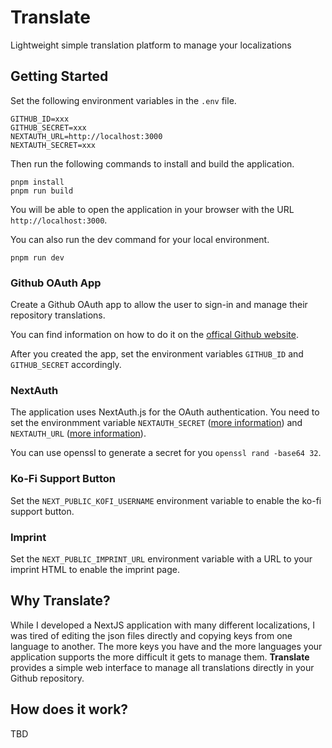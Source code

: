 # Translate

Lightweight simple translation platform to manage your localizations

## Getting Started

Set the following environment variables in the `.env` file.

```
GITHUB_ID=xxx
GITHUB_SECRET=xxx
NEXTAUTH_URL=http://localhost:3000
NEXTAUTH_SECRET=xxx
```

Then run the following commands to install and build the application.

```
pnpm install
pnpm run build
```

You will be able to open the application in your browser with the URL `http://localhost:3000`.

You can also run the dev command for your local environment.

```
pnpm run dev
```

### Github OAuth App

Create a Github OAuth app to allow the user to sign-in and manage their repository translations.

You can find information on how to do it on the [offical Github website](https://docs.github.com/en/apps/oauth-apps/building-oauth-apps/creating-an-oauth-app).

After you created the app, set the environment variables `GITHUB_ID` and `GITHUB_SECRET` accordingly.

### NextAuth

The application uses NextAuth.js for the OAuth authentication. You need to set the environmment variable `NEXTAUTH_SECRET` ([more information](https://next-auth.js.org/configuration/options#secret)) and `NEXTAUTH_URL` ([more information](https://next-auth.js.org/configuration/options#nextauth_url)).

You can use openssl to generate a secret for you `openssl rand -base64 32`.

### Ko-Fi Support Button

Set the `NEXT_PUBLIC_KOFI_USERNAME` environment variable to enable the ko-fi support button.

### Imprint

Set the `NEXT_PUBLIC_IMPRINT_URL` environment variable with a URL to your imprint HTML to enable the imprint page.

## Why Translate?

While I developed a NextJS application with many different localizations, I was tired of editing the json files directly and copying keys from one language to another. The more keys you have and the more languages your application supports the more difficult it gets to manage them. **Translate** provides a simple web interface to manage all translations directly in your Github repository.

## How does it work?

TBD
